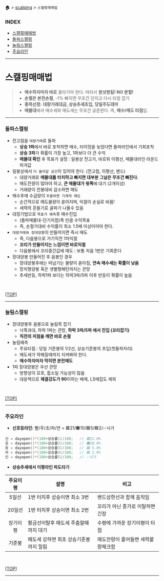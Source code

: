 🏠 > [scalping](./) > `스캘핑매매법`
### INDEX
- [스캘핑매매법](#스캘핑매매법)
- [돌파스캘핑](#돌파스캘핑)
- [눌림스캘핑](#눌림스캘핑)
- [주요라인](#주요라인)

---
# 스캘핑매매법
> - **매수하자마자 바로** 올라가야 한다. 따라서 **원샷원킬! NO 분할!** 
> - **손절은 본전손절**, -1% 빠지면 무조건 던지고 다시 타점 잡기
> - **종목선정:** **대량거래대금, 상승추세초입, 당일주도테마**
> - **매물대**에서 매수세와 매도세는 무조건 공존한다. 즉, **매수/매도 타점**임.

---
### 돌파스캘핑
- 전고점을 `대량거래`로 돌파 
  - **상승 1파**에서 바로 포착하면 매수, 타이밍을 늦었다면 돌파라인에서 기회포착
  - **상승 3파**가 확률이 가장 높고, 1파보다 더 큰 수익
  - **매물대 확인** 후 목표가 설정 : 일봉상 전고가, 바로위 이평선, 매물대라인 라운드피겨값
- 일봉상에서 `더 올라갈 공간`이 있어야 한다. (전고점, 이평선, 밴드)
  - 대량거래로 **매물대를 터치하고 빠지면 대부분 그날은 무조건 빠진다.** 
  - 매도잔량이 많아야 하고, **큰 매물대가 윗쪽**에 대기 (2개이상)
  - 거래량이 전봉대비 감소하면 매도
- 매수후에 수급량이 `주춤하면 기계적 매도`
  - 순간적으로 매도물량이 쏟아지며, 익절이 손실로 바뀜!
  - 세력의 흔들기로 골파기 나올수 있음
- 대칭기법으로 `목표가 예측`후 매수진입
  - (돌파매물대-단기저점)폭 만큼 수익목표
  - 즉, 손절가대비 수익률이 최소 1.5배 이상이어야 한다.
- `대량거래와 장대양봉`이 만들어지면 즉시 매도
  - 즉, 다음봉으로 가기직전 1차익절
  - **꼬리가 만들어지는 느낌이면 바로익절**
  - 다음봉에서 꼬리중간값에 매도 : 보통 처음 1번은 기회준다
- 장대양봉 만들어진 후 음봉인 경우
  - 장대양봉후에는 떠넘기는 물량이 쏟아짐, **연속 매수세는 확률이 낮음**
  - 망치형양봉 혹은 샛별형패턴까지는 관망
  - 추세반등, 하락1파 보다는 하락3파/5파 이후 반등이 확률이 높음

<br/>

[[TOP]](#index)

---
### 눌림스캘핑
- 장대양봉후 음봉으로 눌림목 잡기
  - 낙폭과대, 하락 1파는 관망, **하락 3파/5파 에서 진입 (꼬리잡기)**
  - **직전의 저점을 깨면 바로 손절** 
- 눌림예측  
  - 주요타점 : 당일 기준봉의 1/2선, 상승기존봉의 초입(첫돌파자리) 
  - 매도세가 약해질때까지 지켜봐야 한다.
  - **매수하자마자 막히면 본전매도** 
- 1파 장대양봉은 우선 관망
  - 방향성이 모호, 휩소일 가능성이 많음  
  - 대응책으로 **체결강도가 90**이하는 배제, LS매집도 제외

<br/>

[[TOP]](#index)

---
### 주요라인
- **신호등라인:** 빨/주/초/파/연 = 🟥21/🟧10/🟩5/🟦2/✅시가
```cpp
신 = dayopen()*(100+상승률1)/100;   // 🟥21.0%
호 = dayopen()*(100+상승률2)/100;   // 🟧10.0%
등 = dayopen()*(100+상승률3)/100;   // 🟩 5.0%
라 = dayopen()*(100+상승률4)/100;   // 🟦 2.0%
인 = dayopen()*(100+상승률5)/100;   // ✅시가
```

- **상승추세에서 이평라인 파도타기**

| 주요이평 | 설명 | 비고 |
|:-------:|-----|-----|
| 5일선    | 1번 터치후 상승이면 최소 3번 | 밴드상한선과 함께 움직임        |
| 20일선   | 1번 터치후 상승이면 최소 2번 | 꼬리가 아닌 종가로 이탈하면 긴장 |
| 장기이평  | 황금선이탈후 매도세 주춤할때까지 대기 | 수평에 가까운 장기이평이 타점 |
| 기준봉   | 매도세 강하면 최초 상승기준봉까지 밀림 | 매도잔량이 줄어들면 세력물량체크함 |

<br/>

[[TOP]](#index)

---